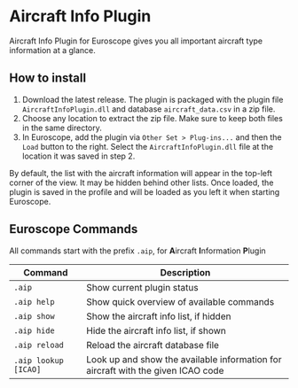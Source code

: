 # Aircraft Info Plugin

Aircraft Info Plugin for Euroscope gives you all important aircraft type information at a glance. 

## How to install
1. Download the latest release. The plugin is packaged with the plugin file `AircraftInfoPlugin.dll` and database `aircraft_data.csv` in a zip file.
2. Choose any location to extract the zip file. Make sure to keep both files in the same directory.
3. In Euroscope, add the plugin via `Other Set > Plug-ins...` and then the `Load` button to the right. 
Select the `AircraftInfoPlugin.dll` file at the location it was saved in step 2.
 
By default, the list with the aircraft information will appear in the top-left corner of the view. 
It may be hidden behind other lists. Once loaded, the plugin is saved in the profile and will be 
loaded as you left it when starting Euroscope.

## Euroscope Commands
All commands start with the prefix `.aip`, for **A**ircraft **I**nformation **P**lugin

| Command              | Description                                                                      |
|----------------------|----------------------------------------------------------------------------------|
| `.aip`               | Show current plugin status                                                       |
| `.aip help`          | Show quick overview of available commands                                        |
| `.aip show`          | Show the aircraft info list, if hidden                                           |
| `.aip hide`          | Hide the aircraft info list, if shown                                            |
| `.aip reload`        | Reload the aircraft database file                                                |
| `.aip lookup [ICAO]` | Look up and show the available information for aircraft with the given ICAO code |


